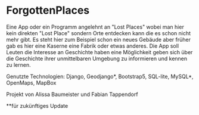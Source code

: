 # ForgottenPlaces
Eine App oder ein Programm angelehnt an "Lost Places" wobei man hier kein direkten "Lost Place" sondern Orte entdecken kann die es schon nicht mehr gibt.
Es steht hier zum Beispiel schon ein neues Gebäude aber früher gab es hier eine Kaserne eine Fabrik oder etwas anderes. 
Die App soll Leuten die Interesse an Geschichte haben eine Möglichkeit geben sich über die Geschichte ihrer unmittelbaren Umgebung zu informieren und kennen zu lernen.

Genutzte Technologien:
Django, Geodjango*, Bootstrap5, SQL-lite, MySQL*, OpenMaps, MapBox


Projekt von Alissa Baumeister und Fabian Tappendorf


**für zukünftiges Update
